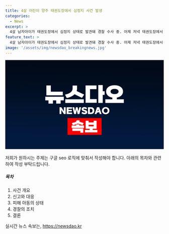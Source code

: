 ```yaml
---
title: 4살 어린이 양주 태권도장에서 심정지 사건 발생
categories:
  - News
excerpt: >
  4살 남자아이가 태권도장에서 심정지 상태로 발견돼 경찰 수사 중. 어제 저녁 태권도장에서 숨을 쉬지 않는다는 신고 후 소방대가 출동, 아이를 심폐소생술 후 병원 이송. 현재 중환자실에서 치료 중. 경찰, 태권도장 관장이 아이를 감싸 안고 제압하면서 심정지 상태에 빠뜨렸다 확인해 긴급체포. B씨에게 아동학대 중상해 혐의로 입건, 조사 중. B씨는 장난이라고 진술. (150자)
feature_text: >
  4살 남자아이가 태권도장에서 심정지 상태로 발견돼 경찰 수사 중. 어제 저녁 태권도장에서 숨을 쉬지 않는다는 신고 후 소방대가 출동, 아이를 심폐소생술 후 병원 이송. 현재 중환자실에서 치료 중. 경찰, 태권도장 관장이 아이를 감싸 안고 제압하면서 심정지 상태에 빠뜨렸다 확인해 긴급체포. B씨에게 아동학대 중상해 혐의로 입건, 조사 중. B씨는 장난이라고 진술. (150자)
image: '/assets/img/newsdao_breakingnews.jpg'
---
```


<p><img src="/assets/img/newsdao_breakingnews.jpg" alt="koreaapp 속보" /></p>

<p>저희가 원하시는 주제는 구글 seo 로직에 맞춰서 작성해야 합니다. 아래의 목차와 관련하여 작성 부탁드립니다.</p>

<h5>목차</h5>

<ol>
<li>사건 개요</li>
<li>신고와 대응</li>
<li>피해 아동의 상태</li>
<li>경찰의 조치</li>
<li>결론</li>
</ol>
실시간 뉴스 속보는, <a href="https://newsdao.kr" rel="dofollow">https://newsdao.kr</a>


